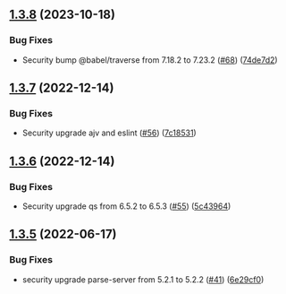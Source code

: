 ## [1.3.8](https://github.com/parse-server-modules/parse-server-sqs-mq-adapter/compare/1.3.7...1.3.8) (2023-10-18)


### Bug Fixes

* Security bump @babel/traverse from 7.18.2 to 7.23.2 ([#68](https://github.com/parse-server-modules/parse-server-sqs-mq-adapter/issues/68)) ([74de7d2](https://github.com/parse-server-modules/parse-server-sqs-mq-adapter/commit/74de7d2cd23c6bc4223a062e676e7c5b4b91c12e))

## [1.3.7](https://github.com/parse-server-modules/parse-server-sqs-mq-adapter/compare/1.3.6...1.3.7) (2022-12-14)


### Bug Fixes

* Security upgrade ajv and eslint ([#56](https://github.com/parse-server-modules/parse-server-sqs-mq-adapter/issues/56)) ([7c18531](https://github.com/parse-server-modules/parse-server-sqs-mq-adapter/commit/7c185313e51dd92ec8a558c2f900532d6351f199))

## [1.3.6](https://github.com/parse-server-modules/parse-server-sqs-mq-adapter/compare/1.3.5...1.3.6) (2022-12-14)


### Bug Fixes

* Security upgrade qs from 6.5.2 to 6.5.3 ([#55](https://github.com/parse-server-modules/parse-server-sqs-mq-adapter/issues/55)) ([5c43964](https://github.com/parse-server-modules/parse-server-sqs-mq-adapter/commit/5c43964c4b6008b1d6e6d2fa981783c164cb37a4))

## [1.3.5](https://github.com/parse-server-modules/parse-server-sqs-mq-adapter/compare/1.3.4...1.3.5) (2022-06-17)


### Bug Fixes

* security upgrade parse-server from 5.2.1 to 5.2.2 ([#41](https://github.com/parse-server-modules/parse-server-sqs-mq-adapter/issues/41)) ([6e29cf0](https://github.com/parse-server-modules/parse-server-sqs-mq-adapter/commit/6e29cf0edd369ed6ef15cebe54043c0142865c77))
